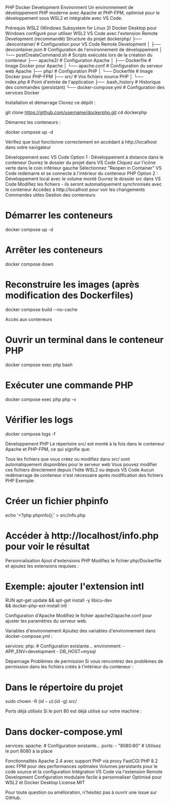 PHP Docker Development Environment
Un environnement de développement PHP moderne avec Apache et PHP-FPM, optimisé pour le développement sous WSL2 et intégrable avec VS Code.

Prérequis
WSL2 (Windows Subsystem for Linux 2)
Docker Desktop pour Windows configuré pour utiliser WSL2
VS Code avec l'extension Remote Development (recommandé)
Structure du projet
dockerphp/
├── .devcontainer/             # Configuration pour VS Code Remote Development
│   ├── devcontainer.json      # Configuration de l'environnement de développement
│   └── postCreateCommand.sh   # Scripts exécutés lors de la création du conteneur
├── apache2/                   # Configuration Apache
│   ├── Dockerfile             # Image Docker pour Apache
│   └── apache.conf            # Configuration du serveur web Apache
├── php/                       # Configuration PHP
│   └── Dockerfile             # Image Docker pour PHP-FPM
├── src/                       # Vos fichiers source PHP
│   └── index.php              # Point d'entrée de l'application
├── .bash_history              # Historique des commandes (persistant)
└── docker-compose.yml         # Configuration des services Docker

Installation et démarrage
Clonez ce dépôt :

git clone https://github.com/username/dockerphp.git
cd dockerphp

Démarrez les conteneurs :

docker compose up -d

Vérifiez que tout fonctionne correctement en accédant à http://localhost dans votre navigateur

Développement avec VS Code
Option 1 : Développement à distance dans le conteneur
Ouvrez le dossier du projet dans VS Code
Cliquez sur l'icône verte dans le coin inférieur gauche
Sélectionnez "Reopen in Container"
VS Code redémarre et se connecte à l'intérieur du conteneur PHP
Option 2 : Développement local avec le volume monté
Ouvrez le dossier src dans VS Code
Modifiez les fichiers - ils seront automatiquement synchronisés avec le conteneur
Accédez à http://localhost pour voir les changements
Commandes utiles
Gestion des conteneurs
# Démarrer les conteneurs
docker compose up -d

# Arrêter les conteneurs
docker compose down

# Reconstruire les images (après modification des Dockerfiles)
docker compose build --no-cache

Accès aux conteneurs
# Ouvrir un terminal dans le conteneur PHP
docker compose exec php bash

# Exécuter une commande PHP
docker compose exec php php -v

# Vérifier les logs
docker compose logs -f

Développement PHP
Le répertoire src/ est monté à la fois dans le conteneur Apache et PHP-FPM, ce qui signifie que:

Tous les fichiers que vous créez ou modifiez dans src/ sont automatiquement disponibles pour le serveur web
Vous pouvez modifier ces fichiers directement depuis l'hôte WSL2 ou depuis VS Code
Aucun redémarrage de conteneur n'est nécessaire après modification des fichiers PHP
Exemple:

# Créer un fichier phpinfo
echo '<?php phpinfo();' > src/info.php

# Accéder à http://localhost/info.php pour voir le résultat

Personnalisation
Ajout d'extensions PHP
Modifiez le fichier php/Dockerfile et ajoutez les extensions requises :

# Exemple: ajouter l'extension intl
RUN apt-get update && apt-get install -y libicu-dev \
    && docker-php-ext-install intl

Configuration d'Apache
Modifiez le fichier apache2/apache.conf pour ajuster les paramètres du serveur web.

Variables d'environnement
Ajoutez des variables d'environnement dans docker-compose.yml :

services:
  php:
    # Configuration existante...
    environment:
      - APP_ENV=development
      - DB_HOST=mysql

Dépannage
Problèmes de permission
Si vous rencontrez des problèmes de permission dans les fichiers créés à l'intérieur du conteneur :

# Dans le répertoire du projet
sudo chown -R $(id -u):$(id -g) src/

Ports déjà utilisés
Si le port 80 est déjà utilisé sur votre machine :

# Dans docker-compose.yml
services:
  apache:
    # Configuration existante...
    ports:
      - "8080:80"  # Utilisez le port 8080 à la place

Fonctionnalités
Apache 2.4 avec support PHP via proxy FastCGI
PHP 8.2 avec FPM pour des performances optimales
Volumes persistants pour le code source et la configuration
Intégration VS Code via l'extension Remote Development
Configuration modulaire facile à personnaliser
Optimisé pour WSL2 et Docker Desktop
License
MIT

Pour toute question ou amélioration, n'hésitez pas à ouvrir une issue sur GitHub.